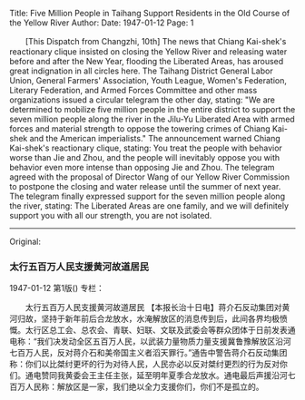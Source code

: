 Title: Five Million People in Taihang Support Residents in the Old Course of the Yellow River
Author:
Date: 1947-01-12
Page: 1

　　[This Dispatch from Changzhi, 10th] The news that Chiang Kai-shek's reactionary clique insisted on closing the Yellow River and releasing water before and after the New Year, flooding the Liberated Areas, has aroused great indignation in all circles here. The Taihang District General Labor Union, General Farmers' Association, Youth League, Women's Federation, Literary Federation, and Armed Forces Committee and other mass organizations issued a circular telegram the other day, stating: "We are determined to mobilize five million people in the entire district to support the seven million people along the river in the Jilu-Yu Liberated Area with armed forces and material strength to oppose the towering crimes of Chiang Kai-shek and the American imperialists." The announcement warned Chiang Kai-shek's reactionary clique, stating: You treat the people with behavior worse than Jie and Zhou, and the people will inevitably oppose you with behavior even more intense than opposing Jie and Zhou. The telegram agreed with the proposal of Director Wang of our Yellow River Commission to postpone the closing and water release until the summer of next year. The telegram finally expressed support for the seven million people along the river, stating: The Liberated Areas are one family, and we will definitely support you with all our strength, you are not isolated.



<hr /> 

Original: 


### 太行五百万人民支援黄河故道居民

1947-01-12
第1版()
专栏：

　　太行五百万人民支援黄河故道居民
    【本报长治十日电】蒋介石反动集团对黄河归故，坚持于新年前后合龙放水，水淹解放区的消息传到后，此间各界均极愤慨。太行区总工会、总农会、青联、妇联、文联及武委会等群众团体于日前发表通电称：“我们决发动全区五百万人民，以武装力量物质力量支援冀鲁豫解放区沿河七百万人民，反对蒋介石和美帝国主义者滔天罪行。”通告中警告蒋介石反动集团称：你们以比桀纣更坏的行为对待人民，人民亦必以反对桀纣更烈的行为反对你们。通电赞同我黄委会王主任主张，延至明年夏季合龙放水。通电最后声援沿河七百万人民称：解放区是一家，我们绝以全力支援你们，你们不是孤立的。
